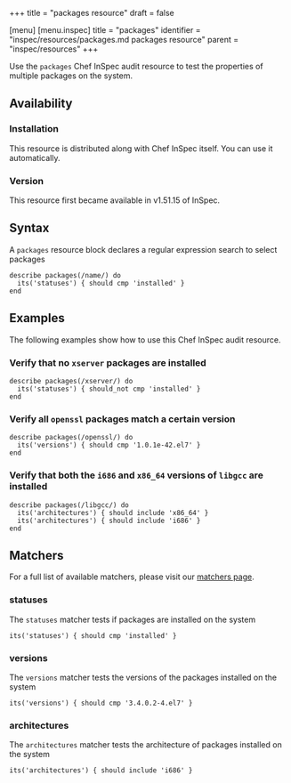 +++
title = "packages resource"
draft = false

[menu]
  [menu.inspec]
    title = "packages"
    identifier = "inspec/resources/packages.md packages resource"
    parent = "inspec/resources"
+++


Use the `packages` Chef InSpec audit resource to test the properties of multiple packages on the system.


## Availability

### Installation

This resource is distributed along with Chef InSpec itself. You can use it automatically.

### Version

This resource first became available in v1.51.15 of InSpec.

## Syntax

A `packages` resource block declares a regular expression search to select packages

    describe packages(/name/) do
      its('statuses') { should cmp 'installed' }
    end


## Examples

The following examples show how to use this Chef InSpec audit resource.

### Verify that no `xserver` packages are installed

    describe packages(/xserver/) do
      its('statuses') { should_not cmp 'installed' }
    end

### Verify all `openssl` packages match a certain version

    describe packages(/openssl/) do
      its('versions') { should cmp '1.0.1e-42.el7' }
    end

### Verify that both the `i686` and `x86_64` versions of `libgcc` are installed

    describe packages(/libgcc/) do
      its('architectures') { should include 'x86_64' }
      its('architectures') { should include 'i686' }
    end


## Matchers

For a full list of available matchers, please visit our [matchers page](https://www.inspec.io/docs/reference/matchers/).

### statuses

The `statuses` matcher tests if packages are installed on the system

    its('statuses') { should cmp 'installed' }

### versions

The `versions` matcher tests the versions of the packages installed on the system

    its('versions') { should cmp '3.4.0.2-4.el7' }

### architectures

The `architectures` matcher tests the architecture of packages installed on the system

    its('architectures') { should include 'i686' }
